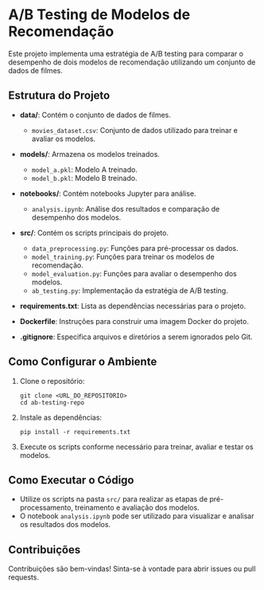 # A/B Testing de Modelos de Recomendação

Este projeto implementa uma estratégia de A/B testing para comparar o desempenho de dois modelos de recomendação utilizando um conjunto de dados de filmes.

## Estrutura do Projeto

- **data/**: Contém o conjunto de dados de filmes.
  - `movies_dataset.csv`: Conjunto de dados utilizado para treinar e avaliar os modelos.

- **models/**: Armazena os modelos treinados.
  - `model_a.pkl`: Modelo A treinado.
  - `model_b.pkl`: Modelo B treinado.

- **notebooks/**: Contém notebooks Jupyter para análise.
  - `analysis.ipynb`: Análise dos resultados e comparação de desempenho dos modelos.

- **src/**: Contém os scripts principais do projeto.
  - `data_preprocessing.py`: Funções para pré-processar os dados.
  - `model_training.py`: Funções para treinar os modelos de recomendação.
  - `model_evaluation.py`: Funções para avaliar o desempenho dos modelos.
  - `ab_testing.py`: Implementação da estratégia de A/B testing.

- **requirements.txt**: Lista as dependências necessárias para o projeto.

- **Dockerfile**: Instruções para construir uma imagem Docker do projeto.

- **.gitignore**: Especifica arquivos e diretórios a serem ignorados pelo Git.

## Como Configurar o Ambiente

1. Clone o repositório:
   ```
   git clone <URL_DO_REPOSITORIO>
   cd ab-testing-repo
   ```

2. Instale as dependências:
   ```
   pip install -r requirements.txt
   ```

3. Execute os scripts conforme necessário para treinar, avaliar e testar os modelos.

## Como Executar o Código

- Utilize os scripts na pasta `src/` para realizar as etapas de pré-processamento, treinamento e avaliação dos modelos.
- O notebook `analysis.ipynb` pode ser utilizado para visualizar e analisar os resultados dos modelos.

## Contribuições

Contribuições são bem-vindas! Sinta-se à vontade para abrir issues ou pull requests.